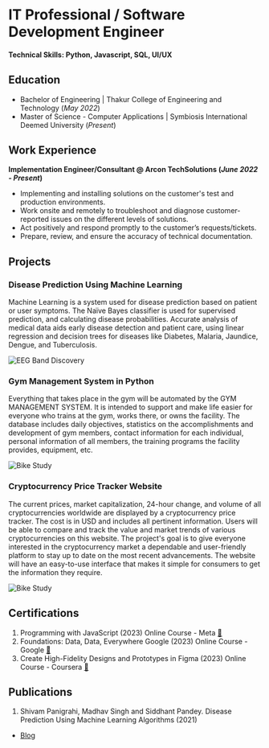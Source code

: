 # IT Professional / Software Development Engineer

#### Technical Skills: Python, Javascript, SQL, UI/UX

## Education
- Bachelor of Engineering | Thakur College of Engineering and Technology (_May 2022_)								       		
- Master of Science - Computer Applications	| Symbiosis International Deemed University (_Present_)

## Work Experience
**Implementation Engineer/Consultant @ Arcon TechSolutions (_June 2022 - Present_)**
- Implementing and installing solutions on the customer's test and production environments.
- Work onsite and remotely to troubleshoot and diagnose customer-reported issues on the different levels of solutions.
- Act positively and respond promptly to the customer’s requests/tickets.
- Prepare, review, and ensure the accuracy of technical documentation.

## Projects
### Disease Prediction Using Machine Learning

Machine Learning is a system used for disease prediction based on patient or user symptoms. The Naïve Bayes classifier is used for supervised prediction, and calculating disease probabilities. Accurate analysis of medical data aids early disease detection and patient care, using linear regression and decision trees for diseases like Diabetes, Malaria, Jaundice, Dengue, and Tuberculosis.

![EEG Band Discovery](/assets/img/bike_study.jpeg)

### Gym Management System in Python

Everything that takes place in the gym will be automated by the GYM MANAGEMENT SYSTEM. It is intended to support and make life easier for everyone who trains at the gym, works there, or owns the facility. The database includes daily objectives, statistics on the accomplishments and development of gym members, contact information for each individual, personal information of all members, the training programs the facility provides, equipment, etc.

![Bike Study](/assets/img/bike_study.jpeg)

### Cryptocurrency Price Tracker Website

The current prices, market capitalization, 24-hour change, and volume of all cryptocurrencies worldwide are displayed by a cryptocurrency price tracker. The cost is in USD and includes all pertinent information. Users will be able to compare and track the value and market trends of various cryptocurrencies on this website. The project's goal is to give everyone interested in the cryptocurrency market a dependable and user-friendly platform to stay up to date on the most recent advancements. The website will have an easy-to-use interface that makes it simple for consumers to get the information they require. 

![Bike Study](/assets/img/bike_study.jpeg)

## Certifications
1. Programming with JavaScript (2023) Online Course - Meta [🔗](https://coursera.org/share/63c15f3b5306ec64b756e597bc0e2d58)
2. Foundations: Data, Data, Everywhere Google (2023) Online Course - Google [🔗](https://www.coursera.org/account/accomplishments/certificate/P8RFSNPJCFTX)
3. Create High-Fidelity Designs and Prototypes in Figma (2023) Online Course - Coursera [🔗](https://coursera.org/share/e773683af80f9d917476c348707747a7)

## Publications
1. Shivam Panigrahi, Madhav Singh and Siddhant Pandey. Disease Prediction Using Machine Learning Algorithms (2021)

- [Blog](https://medium.com/@panigrahishivam821)
